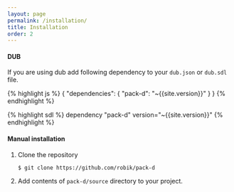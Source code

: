```yaml
---
layout: page
permalink: /installation/
title: Installation
order: 2
---
```


#### DUB

If you are using dub add following dependency to your `dub.json` or `dub.sdl` file.

{% highlight js %}
{
    "dependencies": {
        "pack-d": "~{{site.version}}"
    }
}
{% endhighlight %}

{% highlight sdl %}
dependency "pack-d" version="~{{site.version}}"
{% endhighlight %}

#### Manual installation

1. Clone the repository

   ```shell
   $ git clone https://github.com/robik/pack-d
   ```

2. Add contents of `pack-d/source` directory to your project.
